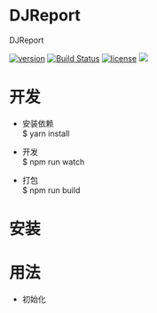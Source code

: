 # DJReport
DJReport

[![version](https://img.shields.io/github/tag/zhangwen9229/dj-logclient-js.svg)](https://github.com/zhangwen9229/dj-logclient-js/releases/latest)
[![Build Status](https://travis-ci.org/zhangwen9229/dj-logclient-js.svg?branch=master)](https://travis-ci.org/zhangwen9229/dj-logclient-js)
[![license](https://img.shields.io/github/license/zhangwen9229/dj-logclient-js.svg)](https://github.com/zhangwen9229/dj-logclient-js/blob/master/LICENSE)
[![](https://tokei.rs/b1/github/zhangwen9229/dj-logclient-js?category=lines)](https://github.com/zhangwen9229/dj-logclient-js)

# 开发
- 安装依赖  
  $ yarn install

- 开发  
  $ npm run watch

- 打包  
  $ npm run build

# 安装
  

# 用法

- 初始化
```
  
```
